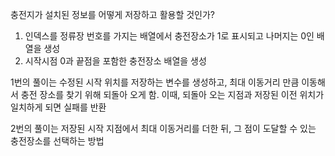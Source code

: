 충전지가 설치된 정보를 어떻게 저장하고 활용할 것인가?

1. 인덱스를 정류장 번호를 가지는 배열에서 충전장소가 1로 표시되고 나머지는 0인 배열을 생성
2. 시작시점 0과 끝점을 포함한 충전장소 배열을 생성

1번의 풀이는 수정된 시작 위치를 저장하는 변수를 생성하고, 최대 이동거리 만큼 이동해서 충전 장소를 찾기 위해 되돌아 오게 함. 이때, 되돌아 오는 지점과 저장된 이전 위치가 일치하게 되면 실패를 반환

2번의 풀이는 저장된 시작 지점에서 최대 이동거리를 더한 뒤, 그 점이 도달할 수 있는 충전장소를 선택하는 방법

